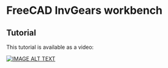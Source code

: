 # FreeCAD InvGears workbench

## Tutorial

This tutorial is available as a video:

[![IMAGE ALT TEXT](http://img.youtube.com/vi/_xLFhr2KWSc/0.jpg)](https://youtu.be/_xLFhr2KWSc "Video Title")

